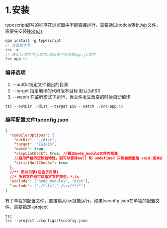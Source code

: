 


# 1.安装
typescript编写的程序在浏览器中不能直接运行，需要通过nodejs转化为js文件，需要先安装[Node.js](http://nodejs.cn/download/)

```js
npm install -g typescript
// 查看版本号
tsc -v
// 转化ts文件为js文件,同目录下会生成app.js文件
tsc app.ts
```
### 编译选项
1. --outDir指定文件输出的目录
2. --target 指定编译的代码版本目标 默认为ES3
3. --watch 在监听模式下运行，当文件发生改变的时候自动编译
```js
tsc --outDir ./dist --target ES6 --watch ./src/app.ts
```
### 编写配置文件tsconfig.json
```json
{
  "compilerOptions": {
    "outDir": "./dist",
    "target": "ES2015",
    "watch": true,
    "skipLibCheck": true, //跳过node_module文件内检查
    //启用严格的空校验特性，就可以使得null 和 undefined 只能被赋值给 void 或本身对应的类型
    "strictNullChecks": true 
  },
  //** 所以目录(包含子目录)
  //* 所右文件也可以指定文件类型，*.ts
  "exclude": ["node_modules", "dist"],
  "include": ["./*.ts","./src/**/*"]
}
```
有了单独的配置文件，直接输入tsc就能运行，如果tsconfig.json在单独的配置文件，需要指定-project 
```
tsc
tsc --project ./configs/tsconfig.json
```


